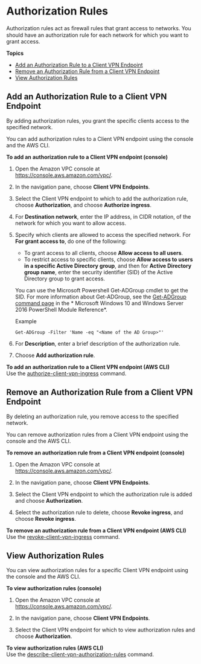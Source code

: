 # Authorization Rules<a name="cvpn-working-rules"></a>

Authorization rules act as ﬁrewall rules that grant access to networks\. You should have an authorization rule for each network for which you want to grant access\.

**Topics**
+ [Add an Authorization Rule to a Client VPN Endpoint](#cvpn-working-rule-authorize)
+ [Remove an Authorization Rule from a Client VPN Endpoint](#cvpn-working-rule-revoke)
+ [View Authorization Rules](#cvpn-working-rule-view)

## Add an Authorization Rule to a Client VPN Endpoint<a name="cvpn-working-rule-authorize"></a>

By adding authorization rules, you grant the specific clients access to the specified network\. 

You can add authorization rules to a Client VPN endpoint using the console and the AWS CLI\.

**To add an authorization rule to a Client VPN endpoint \(console\)**

1. Open the Amazon VPC console at [https://console\.aws\.amazon\.com/vpc/](https://console.aws.amazon.com/vpc/)\.

1. In the navigation pane, choose **Client VPN Endpoints**\.

1. Select the Client VPN endpoint to which to add the authorization rule, choose **Authorization**, and choose **Authorize ingress**\.

1. For **Destination network**, enter the IP address, in CIDR notation, of the network for which you want to allow access\.

1. Specify which clients are allowed to access the specified network\. For **For grant access to**, do one of the following:
   + To grant access to all clients, choose **Allow access to all users**\.
   + To restrict access to specific clients, choose **Allow access to users in a specific Active Directory group**, and then for **Active Directory group name**, enter the security identifier \(SID\) of the Active Directory group to grant access\.

   You can use the Microsoft Powershell Get\-ADGroup cmdlet to get the SID\. For more information about Get\-ADGroup, see the [Get\-ADGroup command page](https://docs.microsoft.com/en-us/powershell/module/addsadministration/get-adgroup?view=win10-ps) in the * Microsoft Windows 10 and Windows Server 2016 PowerShell Module Reference*\.

   Example

   `Get-ADGroup -Filter 'Name -eq "<Name of the AD Group>"'`

1. For **Description**, enter a brief description of the authorization rule\.

1. Choose **Add authorization rule**\.

**To add an authorization rule to a Client VPN endpoint \(AWS CLI\)**  
Use the [authorize\-client\-vpn\-ingress](https://docs.aws.amazon.com/cli/latest/reference/ec2/authorize-client-vpn-ingress.html) command\.

## Remove an Authorization Rule from a Client VPN Endpoint<a name="cvpn-working-rule-revoke"></a>

By deleting an authorization rule, you remove access to the specified network\. 

You can remove authorization rules from a Client VPN endpoint using the console and the AWS CLI\.

**To remove an authorization rule from a Client VPN endpoint \(console\)**

1. Open the Amazon VPC console at [https://console\.aws\.amazon\.com/vpc/](https://console.aws.amazon.com/vpc/)\.

1. In the navigation pane, choose **Client VPN Endpoints**\.

1. Select the Client VPN endpoint to which the authorization rule is added and choose **Authorization**\.

1. Select the authorization rule to delete, choose **Revoke ingress**, and choose **Revoke ingress**\.

**To remove an authorization rule from a Client VPN endpoint \(AWS CLI\)**  
Use the [revoke\-client\-vpn\-ingress](https://docs.aws.amazon.com/cli/latest/reference/ec2/revoke-client-vpn-ingress.html) command\.

## View Authorization Rules<a name="cvpn-working-rule-view"></a>

You can view authorization rules for a specific Client VPN endpoint using the console and the AWS CLI\.

**To view authorization rules \(console\)**

1. Open the Amazon VPC console at [https://console\.aws\.amazon\.com/vpc/](https://console.aws.amazon.com/vpc/)\.

1. In the navigation pane, choose **Client VPN Endpoints**\.

1. Select the Client VPN endpoint for which to view authorization rules and choose **Authorization**\.

**To view authorization rules \(AWS CLI\)**  
Use the [describe\-client\-vpn\-authorization\-rules](https://docs.aws.amazon.com/cli/latest/reference/ec2/describe-client-vpn-authorization-rules.html) command\.